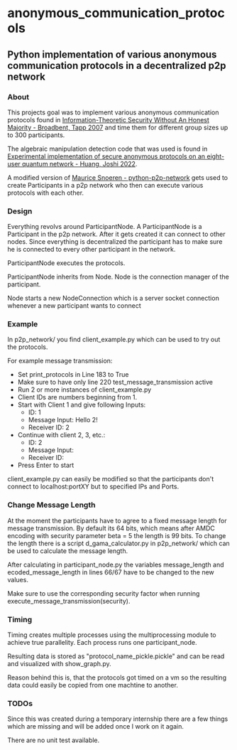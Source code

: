 # anonymous_communication_protocols
## Python implementation of various anonymous communication protocols in a decentralized p2p network
### About
This projects goal was to implement various anonymous communication protocols found in [Information-Theoretic Security Without An Honest Majority - Broadbent, Tapp 2007](https://arxiv.org/abs/0706.2010) and time them for different group sizes up to 300 participants.

The algebraic manipulation detection code that was used is found in [Experimental implementation of secure anonymous protocols on an eight-user quantum network - Huang, Joshi 2022](https://www.nature.com/articles/s41534-022-00535-1).

A modified version of [Maurice Snoeren - python-p2p-network](https://github.com/macsnoeren/python-p2p-network) gets used to create Participants in a p2p network who then can execute various protocols with each other.

### Design
Everything revolvs around ParticipantNode. A ParticipantNode is a Participant in the p2p network. After it gets created it can connect to other nodes. Since everything is decentralized the participant has to make sure he is connected to every other participant in the network.

ParticipantNode executes the protocols.

ParticipantNode inherits from Node. Node is the connection manager of the participant.

Node starts a new NodeConnection which is a server socket connection whenever a new participant wants to connect


### Example
In p2p_network/ you find client_example.py which can be used to try out the protocols.

For example message transmission:
- Set print_protocols in Line 183 to True
- Make sure to have only line 220 test_message_transmission active
- Run 2 or more instances of client_example.py
- Client IDs are numbers beginning from 1.
- Start with Client 1 and give following Inputs:
  - ID: 1
  - Message Input: Hello 2!
  - Receiver ID: 2
- Continue with client 2, 3, etc.:
  - ID: 2
  - Message Input:
  - Receiver ID:
- Press Enter to start

client_example.py can easily be modified so that the participants don't connect to localhost:portXY but to specified IPs and Ports.

### Change Message Length
At the moment the participants have to agree to a fixed message length for message transmission. By default its 64 bits, which means after AMDC encoding with security parameter beta = 5 the length is 99 bits. To change the length there is a script d_gama_calculator.py in p2p_network/ which can be used to calculate the message length.

After calculating in participant_node.py the variables message_length and ecoded_message_length in lines 66/67 have to be changed to the new values.

Make sure to use the corresponding security factor when running execute_message_transmission(security).

### Timing
Timing creates multiple processes using the multiprocessing module to achieve true parallelity. Each process runs one participant_node.

Resulting data is stored as "protocol_name_pickle.pickle" and can be read and visualized with show_graph.py.

Reason behind this is, that the protocols got timed on a vm so the resulting data could easily be copied from one machtine to another.


### TODOs
Since this was created during a temporary internship there are a few things which are missing and will be added once I work on it again.

There are no unit test available.
